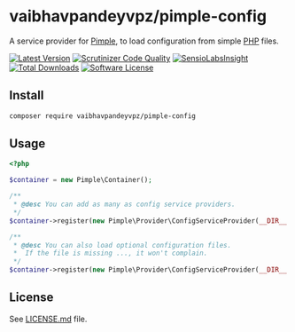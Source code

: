 # vaibhavpandeyvpz/pimple-config
A service provider for [Pimple](https://github.com/silexphp/Pimple), to load configuration from simple [PHP](http://www.php.net/) files.

[![Latest Version](https://img.shields.io/github/release/vaibhavpandeyvpz/pimple-config.svg?style=flat-square)](https://github.com/vaibhavpandeyvpz/pimple-config/releases) [![Scrutinizer Code Quality](https://scrutinizer-ci.com/g/vaibhavpandeyvpz/pimple-config/badges/quality-score.png?b=master)](https://scrutinizer-ci.com/g/vaibhavpandeyvpz/pimple-config/?branch=master) [![SensioLabsInsight](https://insight.sensiolabs.com/projects/f5756aeb-102d-42d3-92df-ea085c584737/mini.png)](https://insight.sensiolabs.com/projects/f5756aeb-102d-42d3-92df-ea085c584737) [![Total Downloads](https://img.shields.io/packagist/dt/vaibhavpandeyvpz/pimple-config.svg?style=flat-square)](https://packagist.org/packages/vaibhavpandeyvpz/pimple-config) [![Software License](https://img.shields.io/badge/license-MIT-brightgreen.svg?style=flat-square)](LICENSE.md)

Install
-------
```bash
composer require vaibhavpandeyvpz/pimple-config
```

Usage
-----
```php
<?php

$container = new Pimple\Container();

/**
 * @desc You can add as many as config service providers.
 */
$container->register(new Pimple\Provider\ConfigServiceProvider(__DIR__ . '/config.php'));

/**
 * @desc You can also load optional configuration files.
 *  If the file is missing ..., it won't complain.
 */
$container->register(new Pimple\Provider\ConfigServiceProvider(__DIR__ . '/config.dev.php', true));
```

License
------
See [LICENSE.md](https://github.com/vaibhavpandeyvpz/pimple-config/blob/master/LICENSE.md) file.
